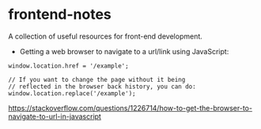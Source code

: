 # frontend-notes

A collection of useful resources for front-end development.

- Getting a web browser to navigate to a url/link using JavaScript:

```
window.location.href = '/example';

// If you want to change the page without it being 
// reflected in the browser back history, you can do:
window.location.replace('/example');
```

https://stackoverflow.com/questions/1226714/how-to-get-the-browser-to-navigate-to-url-in-javascript
